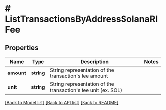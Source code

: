 # # ListTransactionsByAddressSolanaRIFee

## Properties

Name | Type | Description | Notes
------------ | ------------- | ------------- | -------------
**amount** | **string** | String representation of the transaction&#39;s fee amount |
**unit** | **string** | String representation of the transaction&#39;s fee unit (ex. SOL) |

[[Back to Model list]](../../README.md#models) [[Back to API list]](../../README.md#endpoints) [[Back to README]](../../README.md)
